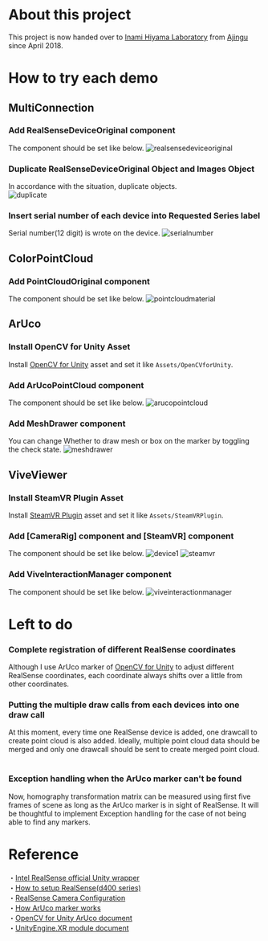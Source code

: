 # About this project
This project is now handed over to [Inami Hiyama Laboratory](https://star.rcast.u-tokyo.ac.jp/) from [Ajingu](https://github.com/ajingu) since April 2018.

# How to try each demo
## MultiConnection
### Add RealSenseDeviceOriginal component
The component should be set like below.
![realsensedeviceoriginal](https://user-images.githubusercontent.com/20081122/38487682-f9bc2380-3c1b-11e8-9296-f63c702a24c1.PNG)

### Duplicate RealSenseDeviceOriginal Object and Images Object
In accordance with the situation, duplicate objects.  
![duplicate](https://user-images.githubusercontent.com/20081122/38487679-f810c9c8-3c1b-11e8-95a6-1a0a8c0466e6.PNG)

### Insert serial number of each device into Requested Series label
Serial number(12 digit) is wrote on the device.
![serialnumber](https://user-images.githubusercontent.com/20081122/38487218-6ab82dce-3c1a-11e8-9cd7-31d742cb5bba.png)

## ColorPointCloud
### Add PointCloudOriginal component
The component should be set like below.
![pointcloudmaterial](https://user-images.githubusercontent.com/20081122/38486891-52c02d94-3c19-11e8-828f-b57fa05e7f96.PNG)

## ArUco
### Install OpenCV for Unity Asset
Install [OpenCV for Unity](https://assetstore.unity.com/packages/tools/integration/opencv-for-unity-21088) asset and set it like `Assets/OpenCVforUnity`.

### Add ArUcoPointCloud component
The component should be set like below.
![arucopointcloud](https://user-images.githubusercontent.com/20081122/37756061-63731a70-2deb-11e8-8481-be7f238016fa.PNG)

### Add MeshDrawer component
You can change Whether to draw mesh or box on the marker by toggling the check state.
![meshdrawer](https://user-images.githubusercontent.com/20081122/37756069-67db7634-2deb-11e8-823d-bd43807ec7f3.PNG)

## ViveViewer
### Install SteamVR Plugin Asset
Install [SteamVR Plugin](https://assetstore.unity.com/packages/templates/systems/steamvr-plugin-32647) asset and set it like `Assets/SteamVRPlugin`.

### Add \[CameraRig\] component and \[SteamVR\] component
The component should be set like below.
![device1](https://user-images.githubusercontent.com/20081122/37893125-0946addc-3115-11e8-856a-54e8d49c2179.PNG)
![steamvr](https://user-images.githubusercontent.com/20081122/37893133-0d28affe-3115-11e8-9e81-06c30989853b.PNG)

### Add ViveInteractionManager component
The component should be set like below.
![viveinteractionmanager](https://user-images.githubusercontent.com/20081122/37894003-a2a8686a-3117-11e8-8359-0d72f85be6a7.PNG)

# Left to do

### Complete registration of different RealSense coordinates
Although I use ArUco marker of [OpenCV for Unity](https://assetstore.unity.com/packages/tools/integration/opencv-for-unity-21088) to adjust different RealSense coordinates, each coordinate always shifts over a little from other coordinates.

### Putting the multiple draw calls from each devices into one draw call
At this moment, every time one RealSense device is added, one drawcall to create point cloud is also added. Ideally, multiple point cloud data should be merged and only one drawcall should be sent to create merged point cloud.
  
### Exception handling when the ArUco marker can't be found
Now, homography transformation matrix can be measured using first five frames of scene as long as the ArUco marker is in sight of RealSense. It will be thoughtful to implement Exception handling for the case of not being able to find any markers.

# Reference
・[Intel RealSense official Unity wrapper](https://github.com/IntelRealSense/librealsense/tree/development/wrappers/unity)  
・[How to setup RealSense(d400 series)](https://software.intel.com/en-us/realsense/d400/get-started)  
・[RealSense Camera Configuration](https://github.com/IntelRealSense/librealsense/wiki/Projection-in-RealSense-SDK-2.0)  
・[How ArUco marker works](https://docs.opencv.org/3.1.0/d5/dae/tutorial_aruco_detection.html)  
・[OpenCV for Unity ArUco document](https://enoxsoftware.github.io/OpenCVForUnity/3.0.0/doc/html/class_open_c_v_for_unity_1_1_aruco.html)  
・[UnityEngine.XR module document](https://docs.unity3d.com/ScriptReference/XR.InputTracking.html)
